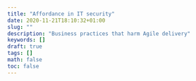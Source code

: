```yaml
---
title: "Affordance in IT security"
date: 2020-11-21T18:10:32+01:00
slug: ""
description: "Business practices that harm Agile delivery"
keywords: []
draft: true
tags: []
math: false
toc: false
---
```

